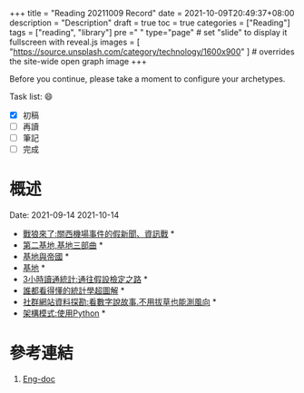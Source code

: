 +++
title = "Reading 20211009 Record"
date = 2021-10-09T20:49:37+08:00
description = "Description"
draft = true
toc = true
categories = ["Reading"]
tags = ["reading", "library"]
pre ="<i class='fa fa-file'></i> "
type="page" # set "slide" to display it fullscreen with reveal.js
images = [
  "https://source.unsplash.com/category/technology/1600x900"
] # overrides the site-wide open graph image
+++

Before you continue, please take a moment to configure your archetypes.


<!--more-->

Task list: :smile:

- [x] 初稿
- [ ] 再讀
- [ ] 筆記
- [ ] 完成

# 概述

Date: 2021-09-14	2021-10-14

* [戰狼來了:關西機場事件的假新聞、資訊戰](http://library.ylccb.gov.tw/bookDetail.do?id=625692)
	* 	
* [第二基地,基地三部曲](http://library.ylccb.gov.tw/bookDetail.do?id=365984)
	* 	
* [基地與帝國](http://library.ylccb.gov.tw/bookDetail.do?id=329255)
	* 	
* [基地](http://library.ylccb.gov.tw/bookDetail.do?id=329254)
	* 	
* [3小時讀通統計:通往假設檢定之路](http://library.ylccb.gov.tw/bookDetail.do?id=504979)
	* 	
* [誰都看得懂的統計學超圖解](http://library.ylccb.gov.tw/bookDetail.do?id=508936)
	* 	
* [社群網站資料探勘:看數字說故事.不用拔草也能測風向](http://library.ylccb.gov.tw/bookDetail.do?id=602169)
	* 	
* [架構模式:使用Python](http://library.ylccb.gov.tw/bookDetail.do?id=602174)
	* 	

# 參考連結

1. [Eng-doc](http://daringfireball.net/projects/markdown/syntax)


[google]: https://www.google.com "Search Engine"



